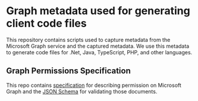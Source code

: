 # Graph metadata used for generating client code files
This repository contains scripts used to capture metadata from the Microsoft Graph service and the captured metadata. We use this metadata to generate code files for .Net, Java, TypeScript, PHP, and other languages.

## Graph Permissions Specification

This repo contains [specification](./specs/permissions) for describing permission on Microsoft Graph and the [JSON Schema](./graph-permissions-schema.json) for validating those documents.